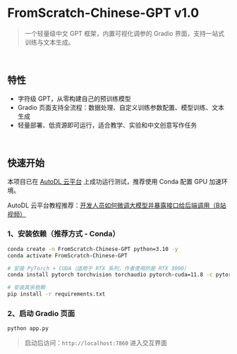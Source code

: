 # FromScratch-Chinese-GPT v1.0

> 一个轻量级中文 GPT 框架，内置可视化调参的 Gradio 界面，支持一站式训练与文本生成。

&nbsp;

## 特性

- 字符级 GPT，从零构建自己的预训练模型
- Gradio 页面支持全流程：数据处理、自定义训练参数配置、模型训练、文本生成
- 轻量部署、低资源即可运行，适合教学、实验和中文创意写作任务

&nbsp;

## 快速开始

本项目已在 [AutoDL 云平台](https://www.autodl.com/) 上成功运行测试，推荐使用 Conda 配置 GPU 加速环境。

AutoDL 云平台教程推荐：[开发人员如何微调大模型并暴露接口给后端调用（B站视频）](https://www.bilibili.com/video/BV1R6P7eVEtd)

### 1️、安装依赖（推荐方式 - Conda）

```bash
conda create -n FromScratch-Chinese-GPT python=3.10 -y
conda activate FromScratch-Chinese-GPT

# 安装 PyTorch + CUDA（适用于 RTX 系列，作者使用的是 RTX 3090）
conda install pytorch torchvision torchaudio pytorch-cuda=11.8 -c pytorch -c nvidia

# 安装其余依赖
pip install -r requirements.txt
```

### 2️、启动 Gradio 页面

```bash
python app.py
```

> 启动后访问：`http://localhost:7860` 进入交互界面 

&nbsp;
